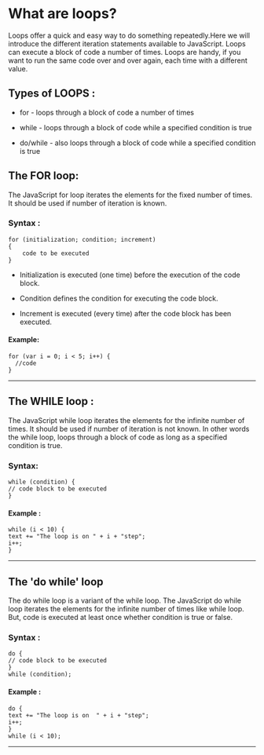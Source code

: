 <h1>What are loops?</h1>

Loops offer a quick and easy way to do something repeatedly.Here we will  introduce the different iteration statements available to JavaScript.
Loops can execute a block of code a number of times. Loops are handy, if you want to run the same code over and over again, each time with a different value.

<h2>Types of LOOPS :</h2>

 - for - loops through a block of code a number of times

- while - loops through a block of code while a specified condition is true
- do/while - also loops through a block of code while a specified condition is true

## The FOR loop:

The JavaScript for loop iterates the elements for the fixed number of times. It should be used if number of iteration is known. 

### Syntax :

    for (initialization; condition; increment)  
    {  
        code to be executed  
    }  

- Initialization is executed (one time) before the execution of the code block.

- Condition defines the condition for executing the code block.

- Increment is executed (every time) after the code block has been executed.

#### Example: 


    for (var i = 0; i < 5; i++) {
      //code
    }


***
## The WHILE loop :

The JavaScript while loop iterates the elements for the infinite number of times. It should be used if number of iteration is not known. 
In other words the while loop, loops through a block of code as long as a specified condition is true.

### Syntax: 

    while (condition) {
    // code block to be executed
    }

#### Example :

    while (i < 10) {
    text += "The loop is on " + i + "step";
    i++;
    }    

***
## The 'do while' loop 
The do while loop is a variant of the while loop.
The JavaScript do while loop iterates the elements for the infinite number of times like while loop. But, code is executed at least once whether condition is true or false. 

### Syntax :

    do {
    // code block to be executed
    }
    while (condition);

#### Example :

    do {
    text += "The loop is on  " + i + "step";
    i++;
    }
    while (i < 10);

 ***   
